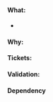 #### What:
<!--- Please include bullet points of the purpose of your code. 
Those points should be concise and describe what you expect to happen. -->
*

#### Why:
<!--- Please include the context and background for your change. 
For example, why are you requesting this permission, any 
justification or approval you can provide is helpful. -->

#### Tickets:
<!--- Please link to any related Jira issue here. Use the keyword "Closes: $TICKET" to close them.
For instance,
APPSRE-****
Closes: APPSRE-****
--->

#### Validation:
<!--- Please include any test you ran or other validation you
did to make sure your code is right. -->

#### Dependency
<!--- This is optional. If applicable, please include any MR or 
anything that need to happen before this MR can be merged -->
